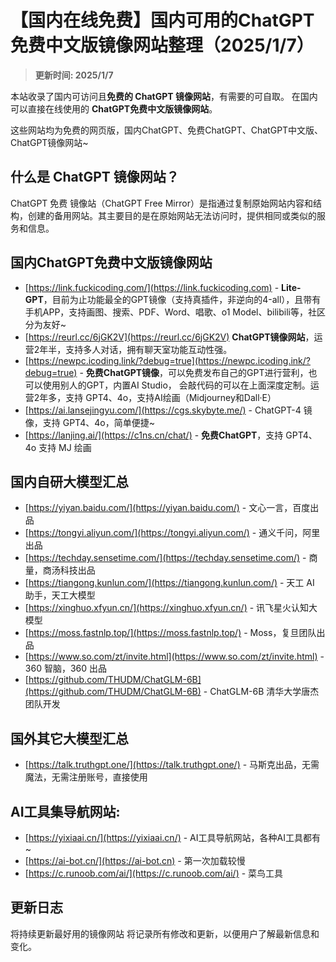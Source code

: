 # 【国内在线免费】国内可用的ChatGPT免费中文版镜像网站整理（2025/1/7）

> **更新时间: 2025/1/7**  

本站收录了国内可访问且**免费的 ChatGPT 镜像网站**，有需要的可自取。 在国内可以直接在线使用的 **ChatGPT免费中文版镜像网站**。  <br />  

这些网站均为免费的网页版，国内ChatGPT、免费ChatGPT、ChatGPT中文版、ChatGPT镜像网站~ 

## 什么是 ChatGPT 镜像网站？

ChatGPT 免费 镜像站（ChatGPT Free Mirror）是指通过复制原始网站内容和结构，创建的备用网站。其主要目的是在原始网站无法访问时，提供相同或类似的服务和信息。

## 国内ChatGPT免费中文版镜像网站

- [https://link.fuckicoding.com/](https://link.fuckicoding.com) - **Lite-GPT**，目前为止功能最全的GPT镜像（支持真插件，非逆向的4-all），且带有手机APP，支持画图、搜索、PDF、Word、唱歌、o1 Model、bilibili等，社区分为友好~
- [https://reurl.cc/6jGK2V](https://reurl.cc/6jGK2V) **ChatGPT镜像网站**，运营2年半，支持多人对话，拥有聊天室功能互动性强。
- [https://newpc.icoding.link/?debug=true](https://newpc.icoding.ink/?debug=true) - **免费ChatGPT镜像**，可以免费发布自己的GPT进行营利，也可以使用别人的GPT，内置AI Studio， 会敲代码的可以在上面深度定制。运营2年多，支持 GPT4、4o，支持AI绘画（Midjourney和Dall·E）
- [https://ai.lansejingyu.com/](https://cgs.skybyte.me/) - ChatGPT-4 镜像，支持 GPT4、4o，简单便捷~
- [https://lanjing.ai/](https://c1ns.cn/chat/) - **免费ChatGPT**，支持 GPT4、4o 支持 MJ 绘画

## 国内自研大模型汇总

- [https://yiyan.baidu.com/](https://yiyan.baidu.com/) - 文心一言，百度出品
- [https://tongyi.aliyun.com/](https://tongyi.aliyun.com/) - 通义千问，阿里出品
- [https://techday.sensetime.com/](https://techday.sensetime.com/) - 商量，商汤科技出品
- [https://tiangong.kunlun.com/](https://tiangong.kunlun.com/) - 天工 AI 助手，天工大模型
- [https://xinghuo.xfyun.cn/](https://xinghuo.xfyun.cn/) - 讯飞星火认知大模型
- [https://moss.fastnlp.top/](https://moss.fastnlp.top/) - Moss，复旦团队出品
- [https://www.so.com/zt/invite.html](https://www.so.com/zt/invite.html) - 360 智脑，360 出品
- [https://github.com/THUDM/ChatGLM-6B](https://github.com/THUDM/ChatGLM-6B) - ChatGLM-6B 清华大学唐杰团队开发

## 国外其它大模型汇总

- [https://talk.truthgpt.one/](https://talk.truthgpt.one/) - 马斯克出品，无需魔法，无需注册账号，直接使用

## AI工具集导航网站:
- [https://yixiaai.cn/](https://yixiaai.cn/) - AI工具导航网站，各种AI工具都有~
- [https://ai-bot.cn/](https://ai-bot.cn) - 第一次加载较慢
- [https://c.runoob.com/ai/](https://c.runoob.com/ai/) - 菜鸟工具

## 更新日志

将持续更新最好用的镜像网站
将记录所有修改和更新，以便用户了解最新信息和变化。

